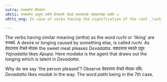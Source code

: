 ```yaml
---
sutra: रुच्यर्थानां प्रीयमाणः
vRtti: रुच्यर्थानां धातूनां प्रयोगे प्रीयमाणो योऽर्थ स्तत्कारकं संप्रदानसंज्ञं भवति ॥
vRtti_eng: In case of verbs having the signification of the root _ruch_ 'to like,' the person or thing that is pleased or satisfied, is called _Sampradana_ or recipient.

---
```

The verbs having similar meaning (_artha_) as the word _ruchi_ or 'liking' are रुच्यर्थ. A desire or longing caused by something else, is called _ruchi_. As देवदत्ताय रोचते मोदकः the sweet meat pleases _Devadatta_. यज्ञदत्ताय स्वदते ऽपूपः _Yajnadatta_ likes _Apupa_. Here _modaka_ is the agent that draws out the longing which is latent in _Devadatta_.

Why do we say 'the person pleased'? Observe देवदत्ताय रोचते मोदकः पथि. _Devadatta_ likes _modak_ in the way. The word _pathi_ being in the 7th case.